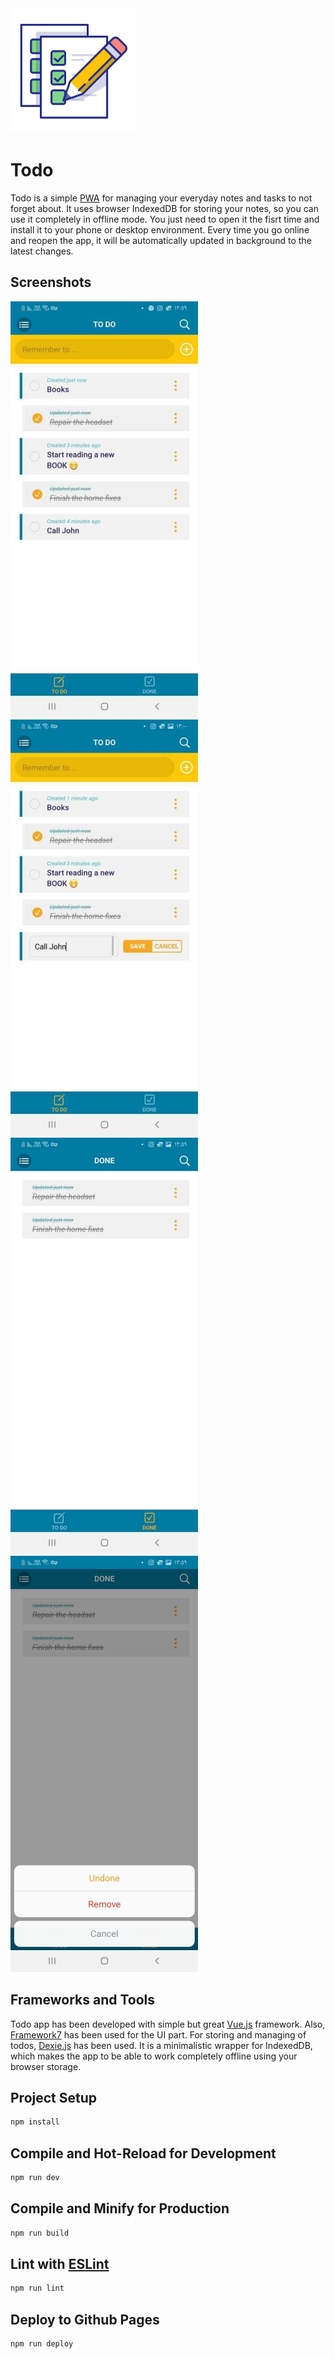 <img src="src/assets/logo.svg" width=200 />

# Todo

Todo is a simple [PWA](https://developer.mozilla.org/en-US/docs/Web/Progressive_web_apps) for managing your everyday notes and tasks to not forget about. It uses browser IndexedDB for storing your notes, so you can use it completely in offline mode. You just need to open it the fisrt time and install it to your phone or desktop environment. Every time you go online and reopen the app, it will be automatically updated in background to the latest changes.

## Screenshots

![todo](src/assets/screenshots/todo.jpg)
![edit](src/assets/screenshots/edit.jpg)
![done](src/assets/screenshots/done.jpg)
![done-actions](src/assets/screenshots/done-actions.jpg)


## Frameworks and Tools

Todo app has been developed with simple but great [Vue.js](https://vuejs.org/) framework. Also, [Framework7](https://framework7.io/) has been used for the UI part. For storing and managing of todos, [Dexie.js](https://dexie.org/) has been used. It is a minimalistic wrapper for IndexedDB, which makes the app to be able to work completely offline using your browser storage.

## Project Setup
 
```sh
npm install
```

## Compile and Hot-Reload for Development

```sh
npm run dev
```

## Compile and Minify for Production

```sh
npm run build
```

## Lint with [ESLint](https://eslint.org/)

```sh
npm run lint
```

## Deploy to Github Pages
```sh
npm run deploy
```

